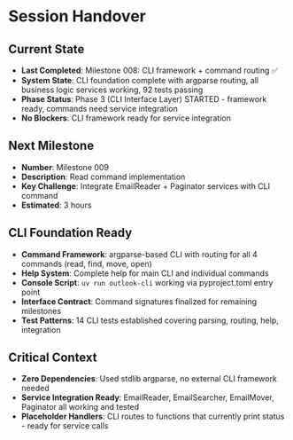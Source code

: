 # Session Handover

## Current State
- **Last Completed**: Milestone 008: CLI framework + command routing ✅
- **System State**: CLI foundation complete with argparse routing, all business logic services working, 92 tests passing
- **Phase Status**: Phase 3 (CLI Interface Layer) STARTED - framework ready, commands need service integration
- **No Blockers**: CLI framework ready for service integration

## Next Milestone
- **Number**: Milestone 009
- **Description**: Read command implementation
- **Key Challenge**: Integrate EmailReader + Paginator services with CLI command
- **Estimated**: 3 hours

## CLI Foundation Ready
- **Command Framework**: argparse-based CLI with routing for all 4 commands (read, find, move, open)
- **Help System**: Complete help for main CLI and individual commands
- **Console Script**: `uv run outlook-cli` working via pyproject.toml entry point
- **Interface Contract**: Command signatures finalized for remaining milestones
- **Test Patterns**: 14 CLI tests established covering parsing, routing, help, integration

## Critical Context
- **Zero Dependencies**: Used stdlib argparse, no external CLI framework needed
- **Service Integration Ready**: EmailReader, EmailSearcher, EmailMover, Paginator all working and tested
- **Placeholder Handlers**: CLI routes to functions that currently print status - ready for service calls